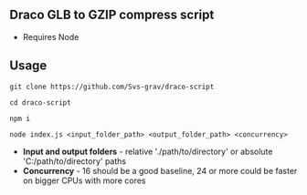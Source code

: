 ## Draco GLB to GZIP compress script

- Requires Node

## Usage

`git clone https://github.com/Svs-grav/draco-script`

`cd draco-script`

`npm i`

`node index.js <input_folder_path> <output_folder_path> <concurrency> `

- **Input and output folders** - relative './path/to/directory' or absolute 'C:/path/to/directory' paths
- **Concurrency** - 16 should be a good baseline, 24 or more could be faster on bigger CPUs with more cores
